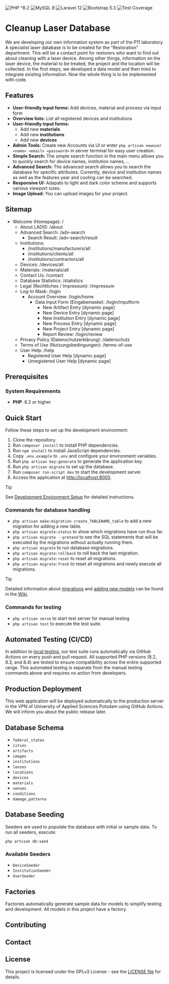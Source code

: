 ![PHP ^8.2](https://img.shields.io/badge/php-%5E8.2-blue?logo=php)
![MySQL 8](https://img.shields.io/badge/mysql-8.4-orange?logo=mysql&logoColor=white)
![Laravel 12](https://img.shields.io/badge/laravel-12-red?logo=laravel&style=flat)
![Bootstrap 5.3](https://img.shields.io/badge/bootstrap-5.3-563d7c?logo=bootstrap)
![Test Coverage](https://github.com/McNamara84/cleanup-laser-database/blob/image-data/coverage.svg?raw=true)

# Cleanup Laser Database

<!-- Add project description here -->

We are developing our own information system as part of the P11 laboratory. A specialist laser database is to be created for the “Restoration” department. This will be a contact point for restorers who want to find out about cleaning with a laser device. Among other things, information on the laser device, the material to be treated, the project and the location will be collected. In the first steps, we developed a data model and then tried to integrate existing information. Now the whole thing is to be implemented with code.

## Features

- **User-friendly input forms:** Add devices, material and process via input form
- **Overview lists:** List all registered devices and institutions
- **User-friendly input forms:**
  - Add new **materials**
  - Add new **institutions**
  - Add new **devices**
- **Admin Tools:** Create new Accounts via UI or enter `php artisan newuser <name> <email> <password>` in server terminal for easy user creation.
- **Simple Search:** The simple search function in the main menu allows you to quickly search for device names, institution names, ...
- **Advanced Search:** The advanced search allows you to search the database for specific attributes. Currently, device and institution names as well as the features year and cooling can be searched.
- **Responsive UI:** Adapats to light and dark color scheme and supports various viewport sizes.
- **Image Upload:** You can upload images for your project.

## Sitemap

- Welcome (Homepage): /
  - About LADIS: /about
  - Advanced Search: /adv-search
    - Search Result: /adv-search/result
  - Institutions:
    - /institutions/manufacturers/all
    - /institutions/clients/all
    - /institutions/contractors/all
  - Devices: /devices/all
  - Materials: /materials/all
  - Contact Us: /contact
  - Database Statistics: /statistics
  - Legal (Rechtliches / Impressum): /impressum
  - Log-In Mask: /login
    - Account Overview: /login/home
      - Data Input Form (Eingabemaske): /login/inputform
        - New Artifact Entry [dynamic page]
        - New Device Entry [dynamic page]
        - New Institution Entry [dynamic page]
        - New Process Entry [dynamic page]
        - New Project Entry [dynamic page]
        - Report Review: /login/review
  - Privacy Policy (Datenschutzerklärung): /datenschutz
  - Terms of Use (Nutzungsbedingungen): /terms-of-use
  - User Help: /help
    - Registered User Help [dynamic page]
    - Unregistered User Help [dynamic page]

## Prerequisites

### System Requirements

- **PHP**: 8.2 or higher

## Quick Start

Follow these steps to set up the development environment:

1. Clone the repository.
2. Run `composer install` to install PHP dependencies.
3. Run `npm install` to install JavaScript dependencies.
4. Copy `.env.example` to `.env` and configure your environment variables.
5. Run `php artisan key:generate` to generate the application key.
6. Run `php artisan migrate` to set up the database.
7. Run `composer run-script dev` to start the development server.
8. Access the application at [http://localhost:8000](http://localhost:8000).

> [!TIP]
> See [Development Environment Setup](https://github.com/McNamara84/cleanup-laser-database/wiki/Development-Environment-Setup) for detailed instructions.

### Commands for database handling

- `php artisan make:migration create_TABLENAME_table` to add a new migration for adding a new table.
- `php artisan migrate:status` to show which migrations have run thus far.
- `php artisan migrate --pretend` to see the SQL statements that will be executed by the migrations without actually running them.
- `php artisan migrate` to run database migrations.
- `php artisan migrate:rollback` to roll back the last migration.
- `php artisan migrate:reset` to reset all migrations.
- `php artisan migrate:fresh` to reset all migrations and newly execute all migrations.

> [!TIP]
> Detailed information about [migrations](https://github.com/McNamara84/cleanup-laser-database/wiki/Adding-a-new-table-with-a-new-migration) and [adding new models](https://github.com/McNamara84/cleanup-laser-database/wiki/Adding-new-models) can be found in the [Wiki](https://github.com/McNamara84/cleanup-laser-database/wiki).

### Commands for testing

- `php artisan serve` to start test server for manual testing
- `php artisan test` to execute the test suite.

## Automated Testing (CI/CD)

In addition to [local testing](#commands-for-testing), our test suite runs automatically via GitHub Actions on every push and pull request. All supported PHP versions (8.2, 8.3, and 8.4) are tested to ensure compatibility across the entire supported range. This automated testing is separate from the manual testing commands above and requires no action from developers.

## Production Deployment

This web application will be deployed automatically to the production server in the VPN of University of Applied Sciences Potsdam using GitHub Actions. We will inform you about the public release later.

## Database Schema

<!-- Introduction text for the db schema here -->

- `federal_states`
- `cities`
- `artifacts`
- `images`
- `institutions`
- `lenses`
- `locations`
- `devices`
- `materials`
- `venues`
- `conditions`
- `damage_patterns`

## Database Seeding

<!-- Introduction text for the db schema here -->

Seeders are used to populate the database with initial or sample data. To run all seeders, execute:

`php artisan db:seed`

### Available Seeders

- `DeviceSeeder`
- `InstitutionSeeder`
- `UserSeeder`

## Factories

Factories automatically generate sample data for models to simplify testing and development. All models in this project have a factory.

## Contributing

<!-- Summarized conributing guidelines here -->

## Contact

<!-- Add contact information -->

## License

This project is licensed under the GPLv3 License - see the [LICENSE file](https://github.com/McNamara84/ladis/blob/doc/code-license/LICENSE) for details.
